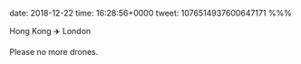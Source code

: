 date: 2018-12-22
time: 16:28:56+0000
tweet: 1076514937600647171
%%%

Hong Kong ✈️ London

Please no more drones.
